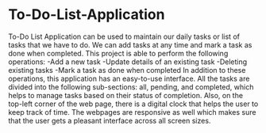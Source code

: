 # To-Do-List-Application
To-Do List Application can be used to maintain our daily tasks or list of tasks that we have to do. We can add tasks at any time and mark a task as done when completed. This project is able to perform the following operations:
-Add a new task
-Update details of an existing task
-Deleting existing tasks
-Mark a task as done when completed
In addition to these operations, this application has an easy-to-use interface. All the tasks are divided into the following sub-sections: all, pending, and completed, which helps to manage tasks based on their status of completion. Also, on the top-left corner of the web page, there is a digital clock that helps the user to keep track of time. The webpages are responsive as well which makes sure that the user gets a pleasant interface across all screen sizes.
